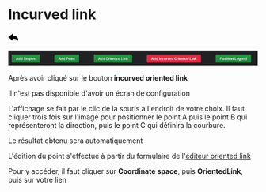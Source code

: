 # Incurved link
[![](../../screenshots/other/Go-back.png)](README.md)

![menu](../../screenshots/panel/incurved.jpg)

 
Après avoir cliqué sur le bouton **incurved oriented link**



Il n'est pas disponible d'avoir un écran de configuration

L'affichage se fait par le clic de la souris à l'endroit de votre choix. Il faut cliquer trois fois sur l'image pour positionner le point A puis le point B qui représenteront la direction, puis le point C qui définira la courbure.



Le résultat obtenu sera automatiquement

L'édition du point s'effectue à partir du formulaire de l'[éditeur oriented link](../editor/coordinates-space-link.md)

Pour y accéder, il faut cliquer sur **Coordinate space**, puis **OrientedLink**, puis sur votre lien